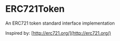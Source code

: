 # ERC721Token
An ERC721 token standard interface implementation

Inspired by: 
[http://erc721.org/](http://erc721.org/)
